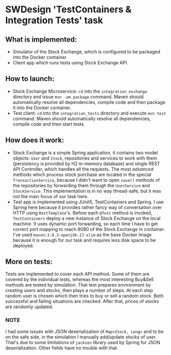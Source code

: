 # SWDesign 'TestContainers & Integration Tests' task

## What is implemented:
* Simulator of the Stock Exchange, which is configured to be packaged into the Docker container.
* Client app which runs tests using Stock Exchange API.

## How to launch:
* Stock Exchange Microservice: `cd` into the `integration_exchange` directory and issue `mvn -am package` command. Maven should automatically resolve all dependencies, compile code and then package it into the Docker container.
* Test client: `cd` into the `integration_tests` directory and execute `mvn test` command. Maven should automatically resolve all dependencies, compile code and then start tests.

## How does it work:
* Stock Exchange is a simple Spring application, it contains two model objects: `User` and `Stock`, repositories and services to work with them (persistency is provided by H2 in-memory database) and single REST API Controller, which handles all the requests. The most *advanced* methods which process stock purchase are located in the special `TransactionService`, because I didn't want to open `save()` methods of the repositories by forwarding them through the `UserService` and `StockService`. This implementation is in no way thread-safe, but it was not the main focus of our task here.
* Test app is implemented using JUnit5, TestContainers and Spring. I use Spring here because it provides rather fancy way of conversation over HTTP using `RestTemplate`'s. Before each `@Test` method is invoked, `TestContainers` deploy a new instance of Stock Exchange on the local machine. It uses dynamic port forwarding, so each time I have to get correct port mapping to reach 8080 of the Stock Exchange in container. I've used `maven:3.8.3-openjdk-17-slim` as the base Docker image because it is enough for our task and requires less disk space to be deployed.

## More on tests:
Tests are implemented to cover each API method. Some of them are covered by the individual tests, whereas the most interesting Buy&Sell methods are tested by simulation. That test prepares environment by creating users and stocks, then plays a number of steps. At each step random user is chosen which then tries to buy or sell a random stock. Both successful and failing situations are checked. After that, prices of stocks are randomly updated.

### NOTE
I had some issues with JSON deserialization of `Map<Stock, Long>` and to be on the safe side, in the simulation I manually add/update stocks of user. That's due to some limitations of `jackson` library used by Spring for JSON deserialization. Other fields have no trouble with that.
